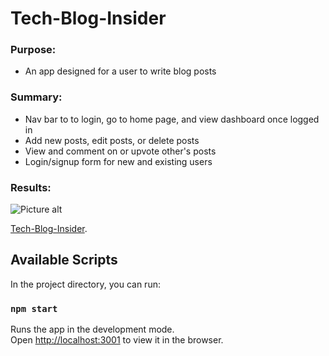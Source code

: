 # Tech-Blog-Insider

### Purpose:
   * An app designed for a user to write blog posts

### Summary:
   * Nav bar to to login, go to home page, and view dashboard once logged in
   * Add new posts, edit posts, or delete posts
   * View and comment on or upvote other's posts
   * Login/signup form for new and existing users

### Results:

![Picture alt](https://www.webpagescreenshot.info/image-url/zExzs8IBe "Tech-Blog-Insider")

[Tech-Blog-Insider](https://tech-blog-insider.herokuapp.com/).

## Available Scripts

In the project directory, you can run:

### `npm start`

Runs the app in the development mode.\
Open [http://localhost:3001](http://localhost:3001) to view it in the browser.